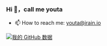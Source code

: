 ### Hi 👋，call me youta


<!-- **youtaqiu/youta** is a ✨ _special_ ✨ repository because its `README.md` (this file) appears on your GitHub profile. -->

<!-- Here are some ideas to get you started: -->

- 📫 How to reach me: youta@irain.io


[![我的 GitHub 数据](https://github-readme-stats.vercel.app/api?username=youtaqiu)]()

